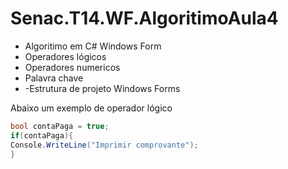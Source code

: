 # Senac.T14.WF.AlgoritimoAula4
 - Algoritimo em C# Windows Form
- Operadores lógicos
- Operadores numericos
- Palavra chave
- -Estrutura de projeto Windows Forms

Abaixo um exemplo de operador lógico

   ```csharp
   bool contaPaga = true;
   if(contaPaga){
  Console.WriteLine("Imprimir comprovante");
  }
  ```

